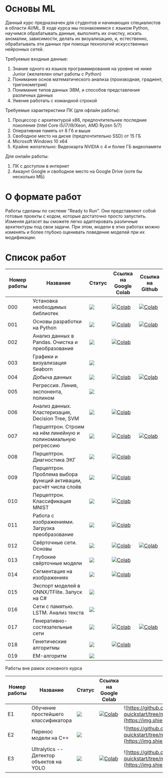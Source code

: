 # Основы ML

Данный курс предназначен для студентов и начинающих специалистов в области AI/ML. 
В ходе курса мы познакомимся с языком Python, научимся обрабатывать данные, выполнять их очистку, искать аномалии, зависимости, делать их визуализацию, и, естественно, обрабатывать эти данных при помощи технологий искусственных нейронных сетей. 

Требуемые входные данные:
1. Знание одного из языков программирования на уровне не ниже Junior (желателен опыт работы с Python)
2. Понимание основ математического анализа (производная, градиент, тригонометрия)
3. Понимание типов данных ЭВМ, и способов представления различных данных
4. Умение работать с командной строкой

Требуемые характеристики ПК (для офлайн работы):
1. Процессор с архитектурой x86, предпочтительнее последние поколения (Intel Core i5/i7/i9/Xeon, AMD Ryzen 5/7)
2. Оперативная память от 8 Гб и выше
3. Свободное место на диске (предпочтительно SSD) от 15 ГБ
4. Microsoft Windows 10 x64
5. Крайне желательно: Видеокарта NVIDIA с 4 и более ГБ видеопамяти

Для онлайн работы:
1. ПК с доступом в интернет
2. Аккаунт Google и свободное место на Google Drive (хотя бы несколько МБ)

# О формате работ
Работы сделаны по системе "Ready to Run". Они представляют собой готовые проекты с кодом, которые достаточно просто запустить. Изменяя датасет вы сможете легко адаптировать различные архитектуры под свои задачи. При этом, модели в этих работах можно изменять и более глубоко оценивать поведение моделей при их модификации.

# Cписок работ

| Номер работы | Название | Статус | Ссылка на Google Colab | Ссылка на Github |
| --- | --- | --- | --- | --- | 
| 000 | Установка необходимых библиотек | ![](https://img.shields.io/badge/Доступен-1.0-color) | [![Colab](https://colab.research.google.com/assets/colab-badge.svg)](https://colab.research.google.com/drive/1-q4hGq6QODhrjq6yAVCpuDRdI8hkKzBb?usp=sharing) | [![Colab](https://img.shields.io/badge/Перейти-gray?logo=github)](https://github.com/vb2005/keras-quickstart/tree/main/000.%20Подготовка%20и%20установка) | 
| 001 | Основы разработки на Python |  ![](https://img.shields.io/badge/Доступен-1.3-color) | [![Colab](https://colab.research.google.com/assets/colab-badge.svg)](https://colab.research.google.com/drive/1QMoYV_dpBdHvVEOabeLT3QNWDqzDdPck?usp=sharing)  |  [![Colab](https://img.shields.io/badge/Перейти-gray?logo=github)](https://github.com/vb2005/keras-quickstart/tree/main/001.%20Основы%20Python) | 
| 002 | Анализ данных в Pandas. Очистка и преобразования |  ![](https://img.shields.io/badge/Демо-0.1-yellow) | [![Colab](https://colab.research.google.com/assets/colab-badge.svg)](https://colab.research.google.com/drive/1xXXBWDnXK9_N6X5F55Uj0Kah6EEZmm3g?usp=sharing)  |  | 
| 003 | Графики и визуализация Seaborn  | ![](https://img.shields.io/badge/В%20разработке-brown) |  |  | 
| 004 | Добыча данных |  ![](https://img.shields.io/badge/Доступен-1.0-color) | [![Colab](https://colab.research.google.com/assets/colab-badge.svg)](https://colab.research.google.com/drive/1sNjZVGEOV8zJUB0h9yZC7xWYhV6aT4HZ?usp=sharing)  |  [![Colab](https://img.shields.io/badge/Перейти-gray?logo=github)](https://github.com/vb2005/keras-quickstart/tree/main/003.%20Добыча%20данных) | 
| 005 | Регрессия. Линия, экспонента, полином |  ![](https://img.shields.io/badge/В%20разработке-brown) |   |   | 
| 006 | Анализ данных. Кластеризация, Decision Tree, SVM |  ![](https://img.shields.io/badge/Демо-0.1-yellow) | [![Colab](https://colab.research.google.com/assets/colab-badge.svg)](https://colab.research.google.com/drive/1hv-elIDkte_KCXEIVTF2rDzTeEP-dOg5?usp=sharing)  |  |
| 007 | Перцептрон. Строим на нём линейную и полиномиальную регрессию |  ![](https://img.shields.io/badge/Демо-0.1-yellow) | [![Colab](https://colab.research.google.com/assets/colab-badge.svg)](https://colab.research.google.com/drive/1qQmrlzPdIMbQTh-JA5XsgPObwbD_cQ3B?usp=sharing)  |  [![Colab](https://img.shields.io/badge/Перейти-gray?logo=github)](https://github.com/vb2005/keras-quickstart/tree/main/007.%20%D0%9F%D0%B5%D1%80%D1%86%D0%B5%D0%BF%D1%82%D1%80%D0%BE%D0%BD.%20%D0%94%D0%B8%D0%B0%D0%B3%D0%BD%D0%BE%D1%81%D1%82%D0%B8%D0%BA%D0%B0%20%D0%AD%D0%9A%D0%93) | 
| 008 | Перцептрон. Диагностика ЭКГ |  ![](https://img.shields.io/badge/Демо-0.1-yellow) | [![Colab](https://colab.research.google.com/assets/colab-badge.svg)](https://colab.research.google.com/drive/1kgEwRit4VszisgqHo-F1mx6QGeApkY1O?usp=sharing)  |  |
| 009 | Перцептрон. Проблема выбора функций активации, расчёт числа слоёв |  ![](https://img.shields.io/badge/Демо-0.1-yellow) | [![Colab](https://colab.research.google.com/assets/colab-badge.svg)](https://colab.research.google.com/drive/1MlOccDdNIeWIoXDyVDUd07XjAj3CacIf?usp=sharing)  |  |
| 010 | Перцептрон. Классификация MNIST | ![](https://img.shields.io/badge/Демо-0.1-yellow) | [![Colab](https://colab.research.google.com/assets/colab-badge.svg)](https://colab.research.google.com/drive/1gOhHZ4FAfVg1hnr5XTOBI3ZGo7pkdu6c?usp=sharing) | |
| 011 | Работа с изображениями. Загрузка преобразование |  ![](https://img.shields.io/badge/Демо-0.1-yellow) | [![Colab](https://colab.research.google.com/assets/colab-badge.svg)](https://colab.research.google.com/drive/1zn-IJdrMBn9KHqrtmpUw-cRzrY9nOBRi?usp=sharing)  |  |
| 012 | Свёрточные сети. Основы |  ![](https://img.shields.io/badge/Доступен-2.1-color) | [![Colab](https://colab.research.google.com/assets/colab-badge.svg)](https://colab.research.google.com/drive/10HK0G9yIEtdINHlyGu3jVdfvCsucCGO3?usp=sharing) | [![Colab](https://img.shields.io/badge/Перейти-gray?logo=github)](https://github.com/vb2005/keras-quickstart/tree/main/012.%20%D0%A1%D0%B2%D1%91%D1%80%D1%82%D0%BE%D1%87%D0%BD%D1%8B%D0%B5%20%D1%81%D0%B5%D1%82%D0%B8) | 
| 013 | Глубокие свёрточные модели |  ![](https://img.shields.io/badge/В%20разработке-brown) | [![Colab](https://colab.research.google.com/assets/colab-badge.svg)](https://colab.research.google.com/drive/1-TWaWPpUeCXIiLQvDKXJiYPzlq1JFUCi?usp=sharing)  |  |
| 014 | Сегментация на изображениях |  ![](https://img.shields.io/badge/Доступен-2.0-color) | [![Colab](https://colab.research.google.com/assets/colab-badge.svg)](https://colab.research.google.com/drive/1KTbSO0A7_7l6JF-0q4ntMOGZ9_rNTPej?usp=sharing)  |  |
| 015 | Экспорт моделей в ONNX/TFlite. Запуск на C# |  ![](https://img.shields.io/badge/В%20разработке-brown) |
| 016 | Сети с памятью. LSTM. Анализ текста | ![](https://img.shields.io/badge/В%20разработке-brown) |  |  | 
| 017 | Генеративно-состязательные сети |  ![](https://img.shields.io/badge/Демо-0.1-yellow) | [![Colab](https://colab.research.google.com/assets/colab-badge.svg)](https://colab.research.google.com/drive/1pbHWMo9JJu_GPg963I6Rp_TvVwb1Qg07?usp=sharing) | [![Colab](https://img.shields.io/badge/Перейти-gray?logo=github)](https://github.com/vb2005/keras-quickstart/tree/main/017.%20%D0%93%D0%B5%D0%BD%D0%B5%D1%80%D0%B0%D1%82%D0%B8%D0%B2%D0%BD%D0%BE-%D1%81%D0%BE%D1%81%D1%82%D1%8F%D0%B7%D0%B0%D1%82%D0%B5%D0%BB%D1%8C%D1%8B%D0%B5%20%D1%81%D0%B5%D1%82%D0%B8.%20SRGAN) | 
| 018 | Генетические алгоритмы | ![](https://img.shields.io/badge/Демо-0.1-yellow) | [![Colab](https://colab.research.google.com/assets/colab-badge.svg)](https://colab.research.google.com/drive/144P2vQgBZYnhnr4ZJJHFzUi8niWHdFAl?usp=sharing) | |
| 019 | EM-алгоритм | ![](https://img.shields.io/badge/В%20разработке-brown) |  |  | 

Работы вне рамок основного курса


| Номер работы | Название | Статус | Ссылка на Google Colab | Ссылка на Github |
| --- | --- | --- | --- | --- | 
|  E1 | Обучение простейшего классификатора | ![](https://img.shields.io/badge/Доступен-3.1-color) | [![Colab](https://colab.research.google.com/assets/colab-badge.svg)](https://colab.research.google.com/drive/1WnPk6cbNCq9VlUWw3OLtdyG6TbYk6PYH?usp=sharing)  | ![https://github.com/vb2005/keras-quickstart/tree/main/E1.%20Обучение%20простейшего%20классификатора](https://img.shields.io/badge/Перейти-gray?logo=github) |
|  E2 | Перенос модели на C++ |  ![](https://img.shields.io/badge/Демо-0.2-yellow) |   |  ![https://github.com/vb2005/keras-quickstart/tree/main/E3.%20Детектор%20объектов%20на%20YOLO](https://img.shields.io/badge/Перейти-gray?logo=github) |
|  E3 | Ultralytics -- Детектор объектов на YOLO |  ![](https://img.shields.io/badge/Доступен-1.1-color) | [![Colab](https://colab.research.google.com/assets/colab-badge.svg)](https://colab.research.google.com/drive/1WnPk6cbNCq9VlUWw3OLtdyG6TbYk6PYH?usp=sharing)  |  ![https://github.com/vb2005/keras-quickstart/tree/main/E3.%20Детектор%20объектов%20на%20YOLO](https://img.shields.io/badge/Перейти-gray?logo=github) |

